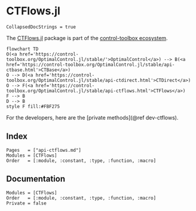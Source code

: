 # CTFlows.jl

```@meta
CollapsedDocStrings = true
```

The [CTFlows.jl](control-toolbox.org/CTFlows.jl) package is part of the [control-toolbox ecosystem](https://github.com/control-toolbox).

```mermaid
flowchart TD
O(<a href='https://control-toolbox.org/OptimalControl.jl/stable/'>OptimalControl</a>) --> B(<a href='https://control-toolbox.org/OptimalControl.jl/stable/api-ctbase.html'>CTBase</a>)
O --> D(<a href='https://control-toolbox.org/OptimalControl.jl/stable/api-ctdirect.html'>CTDirect</a>)
O --> F(<a href='https://control-toolbox.org/OptimalControl.jl/stable/api-ctflows.html'>CTFlows</a>)
F --> B
D --> B
style F fill:#FBF275
```

For the developers, here are the [private methods](@ref dev-ctflows).

## Index

```@index
Pages   = ["api-ctflows.md"]
Modules = [CTFlows]
Order   = [:module, :constant, :type, :function, :macro]
```

## Documentation

```@autodocs
Modules = [CTFlows]
Order   = [:module, :constant, :type, :function, :macro]
Private = false
```
